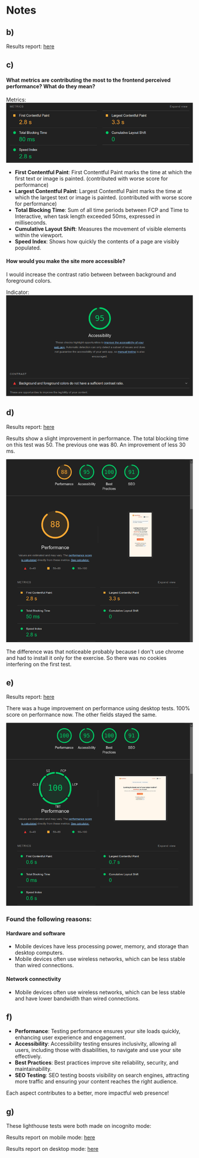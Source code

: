 # Notes

## b)
Results report: [here](lighthouse_rebort_ex3b.pdf)

## c)

#### What metrics are contributing the most to the frontend perceived performance? What do they mean? 

Metrics:
![alt text](image.png)

- **First Contentful Paint**: First Contentful Paint marks the time at which the first text or image is painted. (contributed with worse score for performance)
- **Largest Contentful Paint**: Largest Contentful Paint marks the time at which the largest text or image is painted. (contributed with worse score for performance)
- **Total Blocking Time**: Sum of all time periods between FCP and Time to Interactive, when task length exceeded 50ms, expressed in milliseconds.
- **Cumulative Layout Shift**: Measures the movement of visible elements within the viewport. 
- **Speed Index**: Shows how quickly the contents of a page are visibly populated.


#### How would you make the site more accessible?
I would increase the contrast ratio between between background and foreground colors.

Indicator:
![alt text](image-1.png)

## d)
Results report: [here](lighthouse_report_ex3d.pdf)

Results show a slight improvement in performance. The total blocking time on this test was 50. The previous one was 80. An improvement of less 30 ms.

![alt text](image-3.png)

The difference was that noticeable probably because I don't use chrome and had to install it only for the exercise. So there was no cookies interfering on the first test.

## e)
Results report: [here](lighthouse_report_ex3e.pdf)

There was a huge improvement on performance using desktop tests. 100% score on performance now. The other fields stayed the same.

![alt text](image-4.png)

### Found the following reasons:

#### Hardware and software 
- Mobile devices have less processing power, memory, and storage than desktop computers.
- Mobile devices often use wireless networks, which can be less stable than wired connections.

#### Network connectivity 
- Mobile devices often use wireless networks, which can be less stable and have lower bandwidth than wired connections.


## f)

- **Performance**: Testing performance ensures your site loads quickly, enhancing user experience and engagement. 
- **Accessibility**: Accessibility testing ensures inclusivity, allowing all users, including those with disabilities, to navigate and use your site effectively. 
- **Best Practices**: Best practices improve site reliability, security, and maintainability. 
- **SEO Testing**: SEO testing boosts visibility on search engines, attracting more traffic and ensuring your content reaches the right audience. 

Each aspect contributes to a better, more impactful web presence!


## g)
These lighthouse tests were both made on incognito mode:

Results report on mobile mode: [here](lighthouse_report_site_ua_mobile.pdf)

Results report on desktop mode: [here](lighthouse_report_site_ua_desktop.pdf)
